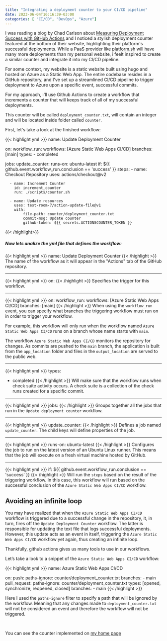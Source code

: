 ```yaml
---
title: "Integrating a deployment counter to your CI/CD pipeline"
date: 2023-06-04T16:16:39-03:00
categories: [ "CI/CD", "DevOps", "Azure"]
---
```


I was reading a blog by Chad Carlson about [Measuring Deployment Success with GitHub Actions](https://platform.sh/blog/measuring-the-success-of-a-deployment-with-githubactions/) and I noticed a stylish deployment counter featured at the bottom of their website, highlighting their platform's successful deployments. While a PaaS provider like [platform.sh](https://platform.sh) will have many more deployments than my personal website, i feelt inspired to create a similar counter and integrate it into my CI/CD pipeline.

For some context, my website is a static website built using hugo and hosted on Azure as a Static Web App. The entire codebase resides in a GitHub repository, and I've set up a streamlined CI/CD pipeline to trigger deployment to Azure upon a specific event, successful commits.

For my approach, I'll use Github Actions to create a workflow that increments a counter that will keeps track of all of my successful deployments.

This counter will be called `deployment_counter.txt`, will contain an integer and will be located inside folder called `counter`.

First, let's take a look at the finished workflow:

{{< highlight yml >}}
name: Update Deployment Counter

on:
  workflow_run:
    workflows: [Azure Static Web Apps CI/CD]
    branches: [main]
    types:
      - completed

jobs:
  update_counter:
    runs-on: ubuntu-latest
    if: ${{ github.event.workflow_run.conclusion == 'success' }}
    steps:
      - name: Checkout Repository
        uses: actions/checkout@v2

      - name: Increment Counter
        id: increment_counter
        run: ./scripts/counter.sh

      - name: Update resources
        uses: test-room-7/action-update-file@v1
        with:
            file-path: counter/deployment_counter.txt
            commit-msg: Update counter
            github-token: ${{ secrets.ACTIONSCOUNTER_TOKEN }}
{{< /highlight>}}

 
##### Now lets analize the yml file that defines the workflow:


{{< highlight yml >}}
name: Update Deployment Counter
{{< /highlight >}}
The name of the workflow as it will appear in the "Actions" tab of the GitHub repository.

---

{{< highlight yml >}}
on:
{{< /highlight >}}
Specifies the trigger for this workflow.

---


{{< highlight yml >}}
on:
  workflow_run:
    workflows: [Azure Static Web Apps CI/CD]
    branches: [main]
{{< /highlight >}}
When using the `workflow_run` event, you can specify what branches the triggering workflow must run on in order to trigger your workflow.

For example, this workflow will only run when the workflow named `Azure Static Web Apps CI/CD` runs on a branch whose name starts with `main`.

The workflow `Azure Static Web Apps CI/CD`  monitors the repository for changes. As commits are pushed to the `main` branch, the application is built from the `app_location` folder and files in the `output_location` are served to the public web.


---


{{< highlight yml >}}
types:
  - completed
{{< /highlight >}}
Will make sure that the workflow runs when check suite activity occurs. A check suite is a collection of the check runs created for a specific commit.

---


{{< highlight yml >}}
jobs:
{{< /highlight >}}
Groups together all the jobs that run in the `Update deployment counter` workflow.

---


{{< highlight yml >}}
update_counter:
{{< /highlight >}}
Defines a job named `update_counter`. The child keys will define properties of the job.

---


{{< highlight yml >}}
runs-on: ubuntu-latest
{{< /highlight >}}
Configures the job to run on the latest version of an Ubuntu Linux runner. This means that the job will execute on a fresh virtual machine hosted by GitHub.

---


{{< highlight yml >}}
if: ${{ github.event.workflow_run.conclusion == 'success' }}
{{< /highlight >}}
Will run the `steps` based on the result of the triggering workflow. In this case, this workflow will run based on the successful conclusion of the `Azure Static Web Apps CI/CD` workflow.

## Avoiding an infinite loop

You may have realized that when the `Azure Static Web Apps CI/CD` workflow is triggered due to a successful change in the repository, it, in turn, fires off the `Update Deployment Counter` workflow. The latter is responsible for updating the text file that logs successful deployments. However, this update acts as an event in itself, triggering the `Azure Static Web Apps CI/CD` workflow yet again, thus creating an infinite loop.

Thankfully, github actions gives us many tools to use in our workflows.

Let’s take a look to a snippet of the `Azure Static Web Apps CI/CD` workflow:

{{< highlight yml >}}
name: Azure Static Web Apps CI/CD

on:
  push:
    paths-ignore: counter/deployment_counter.txt
    branches:
      - main
  pull_request:
    paths-ignore: counter/deployment_counter.txt
    types: [opened, synchronize, reopened, closed]
    branches:
      - main
{{< /highlight >}}

Here I used the `paths-ignore` filter to specify a path that will be ignored by the workflow. Meaning that any changes made to `deployment_counter.txt` will not be considered an event and therefore the workflow will not be triggered.

&nbsp;

You can see the counter implemented on [my home page](https://pablodip.me/)
